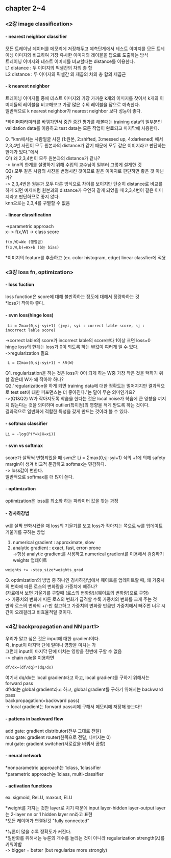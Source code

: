 ## chapter 2~4

### <2강 image classification>

#### - nearest neighbor classifier
모든 트레이닝 데이터를 메모리에 저장해두고 예측단계에서 테스트 이미지를 모든 트레이닝 이미지와 비교하여 가장 유사한 이미지의 레이블을 답으로 도출하는 방식   
트레이닝 이미지와 테스트 이미지를 비교할때는 distance를 이용한다.   
L1 distance : 두 이미지의 픽셀간의 차의 총 합   
L2 distance : 두 이미지의 픽셀간  의 제곱의 차의 총 합의 제곱근   

#### - k nearest neighbor 
트레이닝 이미지들 중에 테스트 이미지와 가장 가까운 k개의 이미지를 찾아서 k개의 이미지들의 레이블을 비교해보고 가장 많은 수의 레이블을 답으로 예측한다.   
일반적으로 k nearest neighbor가 nearest neighbor 보다 성능이 좋다.   

*하이퍼파라미터를 바꿔가면서 중간 중간 평가를 해볼때는 training data의 일부분인 validation data를 이용하고 test data는 모든 작업이 완료되고 마지막에 사용한다.

Q. "knn에서는 사람얼굴 사진 (1:원본, 2:shifted, 3:messed up, 4:darkened) 에서 2,3,4번 사진이 모두 원본과의 distance가 같기 때문에 모두 같은 이미지라고 판단하는 한계가 있다."에서   
Q1) 왜 2,3,4번이 모두 원본과의 distance가 같나?   
-> knn의 한계를 설명하기 위해 수업의 교수님이 일부러 그렇게 설계한 것   
Q2) 모두 같은 사람의 사진을 변형시킨 것이므로 같은 이미지로 판단하면 좋은 것 아닌가?   
-> 2,3,4번은 원본과 모두 다른 방식으로 차이를 보이지만 단순히 distance로 비교를 하게 되면 예제처럼 원본과의 distance가 우연히 같게 되었을 때 2,3,4번이 같은 이미지라고 판단하므로 좋지 않다.   
knn으로는 2,3,4를 구별할 수 없음

#### - linear classification   
->parametric approach   
x- > f(x,W) -> class score   
```
f(x,W)=Wx (행렬곱)   
f(x,W,b)=Wx+b (b는 bias)
```
*이미지의 feature를 추출하고 (ex. color histogram, edge) linear classfier에 적용   


### <3강 loss fn, optimization>

#### - loss fuction
loss function은 score에 대해 불만족하는 정도에 대해서 정량화하는 것   
*loss가 작아야 좋다.

#### - svm loss(hinge loss)
```
 Li = Σmax(0,sj-syi+1) (j≠yi, syi : correct lable score, sj : incorrect lable score)
```
->correct lable의 score가 incorrect lable의 score보다 1이상 크면 loss=0   
hinge loss의 한계는 loss가 0이 되도록 하는 W값이 여러개 일 수 있다.   
->regularization 필요   
```
 L = ΣΣmax(0,sj-syi+1) + λR(W)
```

Q1. regularization을 하는 것은 loss가 0이 되게 하는 W중 가장 작은 것을 택하기 위함 같은데 W가 왜 작아야 하나?   
Q2."regularization을 하게 되면 training data에 대한 정확도는 떨어지지만 결과적으로 test set에 대한 퍼포먼스는 더 좋아진다."는 말이 무슨 의미인가요?   
->(Q1&Q2) W가 작아지도록 학습을 한다는 것은 local noise가 학습에 큰 영향을 끼지치 않는다는 것을 의미하며 outlier(특이점)의 영향을 적게 받도록 하는 것이다.   
결과적으로 일반화에 적합한 특성을 갖게 만드는 것이라 볼 수 있다.   

#### - softmax classifier
```
Li = -log(P(Y=k|X=xi))
```

#### - svm vs softmax 
score가 살짝씩 변형되었을 때 svm은 Li = Σmax(0,sj-syi+1) 식의 +1에 의해 safety margin이 생겨 비교적 둔감하고 softmax는 민감하다.   
-> loss값이 변한다.   
일반적으로 softmax를 더 많이 쓴다.   

#### - optimization
optimization은 loss를 최소화 하는 파라미터 값을 찾는 과정

#### - 경사하강법
w를 살짝 변화시켰을 때 loss의 기울기를 보고 loss가 작아지는 쪽으로 w를 업데이트    
기울기를 구하는 방법   
1) numerical gradient : approximate, slow   
2) analytic gradient : exact, fast, error-prone   
->항상 analytic gradient를 사용하고 numerical gradient를 이용해서 검증하기   
weights 업데이트
```
weights += -step_size*weights_grad
```

Q. optimization의 방법 중 하나인 경사하강법에서 웨이트를 업데이트할 때, 왜 가중치의 변화에 따른 로스의 변화량을 가중치에 빼주나?   
(자료에서 보면 기울기를 구할때 (로스의 변화량)/(웨이트의 변화량)으로 구함)   
-> 가중치의 변화에 따른 로스의 변화가 급격할 수록 가중치의 변화를 크게 주는 것   
만약 로스의 변화의 +/-만 참고하고 가중치의 변화량 만큼만 가중치에서 빼주면 너무 시간이 오래걸리고 비효율적일 것이다.   


### <4강 backpropagation and NN part1>

우리가 알고 싶은 것은 input에 대한 gradient이다.   
즉, input이 마지막 단에 얼마나 영향을 미치는 가   
그런데 input이 마지막 단에 미치는 영향을 한번에 구할 수 없음   
-> chain rule을 이용하면
```
df/dx=(df/dq)*(dq/dx)
```
여기서 dq/dx는 local gradient라고 하고, local gradient를 구하기 위해서는 forward pass   
df/dq는 global gradient라고 하고, global gradient를 구하기 위해서는 backward pass   
backpropagation(=backward pass)   
-> local gradient는 forward pass시에 구해서 메모리에 저장해 놓는다!!   

#### - pattens in backward flow
add gate: gradient distributor(전부 그대로 전달)   
max gate: gradient router(한쪽으로 전달, 나머지는 0)   
mul gate: gradient switcher(서로값을 바꿔서 곱함)   

#### - neural network
*nonparametric approach는 1class, 1classifier   
*parametric approach는 1class, multi-classifier   

#### - activation functions
ex. sigmoid, ReLU, maxout, ELU   

*weight를 가지는 것만 layer로 치기 때문에 input layer-hidden layer-output layer는 2-layer nn or 1 hidden layer nn라고 표현   
*모든 레이어가 연결된것 "fully connected"   

*뉴론이 많을 수록 정확도가 커진다.   
*일반화를 위해서는 뉴론의 개수를 늘리는 것이 아니라 regularization strength(λ)를 키워야함   
-> bigger = better (but regularize more strongly)    
